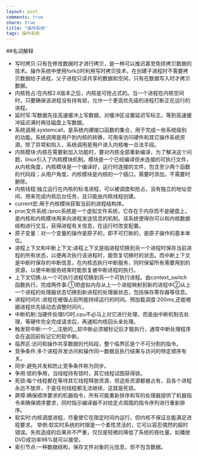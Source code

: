 ```yaml
---
layout: post
comments: true
share: true
title: "操作系统"
tags: 操作系统
---
```


##名词解释
- 写时拷贝:只有在修改数据时才进行拷贝，是一种可以推迟甚至免除拷贝数据的技术。操作系统中使用fork()时利用写时拷贝技术，在创建子进程时不需要拷贝数据给子进程，父子进程只读共享的数据和空间，只有在数据写入时才拷贝数据。
- 内核抢占:在内核2.6版本之后，内核是可抢占式的。当一个进程在内核空间时，只要确保该进程没有持有锁，允许一个更高优先级的进程打断正在运行的进程。
- 延时写:写数据先往高速缓冲上写数据，对缓冲区设置延迟写标志，等到高速缓冲延迟满时再往磁盘上写数据。
- 系统调用:systemcall，是系统内建接口函数的集合，用于完成一些系统级别的功能。系统调用是用户到内核的转换，可用来访问硬件和其它操作系统资源。除了异常和陷入，系统调用是用户进入内核唯一合法手段。
- 内核模块:内核在需要新加入功能时，要对内核全部重新编译，为了解决这个问题，linux引入了内核模块机制。模块是一个已经编译但未连接的可执行文件，从内核角度，内核模块是一个编译好，运行时连接的文件，包含至少两个函数的代码段；从用户角度，内核模块是内核的一个插口，需要时添加，不需要时删除。
- 内核线程:独立运行在内核的标准进程，可以被调度和抢占，没有独立的地址空间，用来完成内核后台任务，且只能由内核线程创建。
- current宏:用于内核模块获取当前的进程结构体。
- proc文件系统:/proc系统是一个虚拟文件系统，它存在于内存而不是硬盘上，是内核和内核模块用来向进程发送信息的机制。该系统使得你可以和内核数据结构进行交互，获得进程有关信息，在运行时改变配置。
- 原子变量：对一个变量的操作是原子的，即不可打断的，是原子操作的基本单位。
- 进程上下文和中断上下文:进程上下文是指进程切换到另一个进程时保存当前进程的所有状态，以便再次执行该进程时，能恢复切换时的状态。而中断上下文是中断时保存的中断信息，在内核态执行中断服务，同时保留所有需要用到的资源，以便中断服务结束时能恢复被中断进程的执行。
- 上下文切换:从一个可执行进程切换到另一个可执行进程。由context_switch函数执行。完成两件事:①把虚拟内存从上一个进程映射到新的进程中②从上一个进程的处理器状态切换到新进程的处理器状态，包括保存寄存器等信息。
- 进程时间片:进程在被强占前所能持续运行的时间。预加载调度:200ms,还能根据进程优先级动态调整时间片。
- 中断机制:当硬件处理I/O时,cpu不必马上对它进行处理，而是由中断机制去处理，等硬件完全完成请求后，再通知内核回头来处理。
- 触发软中断:一个__注册的__软中断必须被标记后才能执行，通常中断处理程序会在返回前标记它的软中断。
- 临界区:访问和操作共享数据的代码段，整个临界区是个不可分割的指令。
- 竞争条件:多个进程并发访问和操作同一数据且执行结果与访问的特定顺序有关。
- 同步:避免并发和防止竞争条件称为同步。
- 争用:锁的争用，当线程持有锁时，其它线程试图获得锁。
- 死锁:每个线程都在等待其它线程释放资源，但这些资源都被占有，且各个进程永远不放弃，于是任何线程都无法继续，这就是死锁。
- 屏障:确保顺序要求的机器指令，所有可能重新排序和写的处理器提供了机器指令来确保顺序要求，同时指示编译器不对给定点周围的指令序列进行重新排序。
- 软实时:内核调度进程，尽量使它在限定时间内运行，但内核不保证总能满足进程要求。 举例:软实时系统的时限是一个柔性灵活的，它可以容忍偶然的超时错误。失败造成的后果并不严重，仅仅是轻微的降低了系统的吞吐量。如播放DVD成功率98%就可以接受。
- 索引节点:一种数据结构，保存文件对象的元信息，但不包含数据。